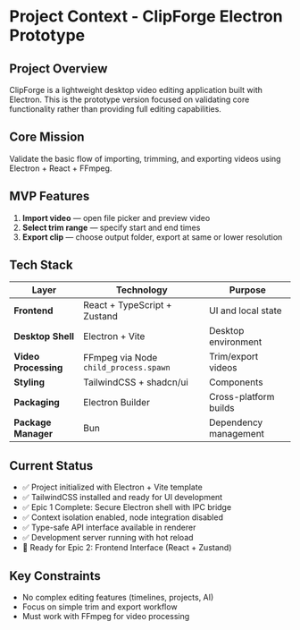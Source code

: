 # Project Context - ClipForge Electron Prototype

## Project Overview

ClipForge is a lightweight desktop video editing application built with Electron. This is the prototype version focused on validating core functionality rather than providing full editing capabilities.

## Core Mission

Validate the basic flow of importing, trimming, and exporting videos using Electron + React + FFmpeg.

## MVP Features

1. **Import video** — open file picker and preview video
2. **Select trim range** — specify start and end times
3. **Export clip** — choose output folder, export at same or lower resolution

## Tech Stack

| Layer                | Technology                            | Purpose               |
| -------------------- | ------------------------------------- | --------------------- |
| **Frontend**         | React + TypeScript + Zustand          | UI and local state    |
| **Desktop Shell**    | Electron + Vite                       | Desktop environment   |
| **Video Processing** | FFmpeg via Node `child_process.spawn` | Trim/export videos    |
| **Styling**          | TailwindCSS + shadcn/ui               | Components            |
| **Packaging**        | Electron Builder                      | Cross-platform builds |
| **Package Manager**  | Bun                                   | Dependency management |

## Current Status

- ✅ Project initialized with Electron + Vite template
- ✅ TailwindCSS installed and ready for UI development
- ✅ Epic 1 Complete: Secure Electron shell with IPC bridge
- ✅ Context isolation enabled, node integration disabled
- ✅ Type-safe API interface available in renderer
- ✅ Development server running with hot reload
- 🚧 Ready for Epic 2: Frontend Interface (React + Zustand)

## Key Constraints

- No complex editing features (timelines, projects, AI)
- Focus on simple trim and export workflow
- Must work with FFmpeg for video processing
